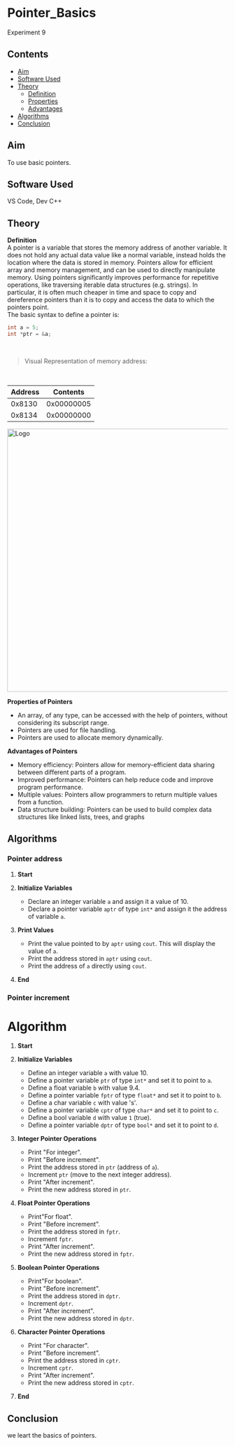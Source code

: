 # Pointer_Basics
Experiment 9
## Contents
- [Aim](#aim)
- [Software Used](#software-used)
- [Theory](#theory)
  * [Definition](#definition)
  * [Properties](#properties)
  * [Advantages](#Advantages)
- [Algorithms](#algorithms)
- [Conclusion](#conclusion)

## Aim 
To use basic pointers.

## Software Used 
VS Code, Dev C++

## Theory
**Definition**
<br>
A pointer is a variable that stores the memory address of another variable. It does not hold any actual data value like a normal variable, instead holds the location where the data is stored in memory. Pointers allow for efficient array and memory management, and can be used to directly manipulate memory.
Using pointers significantly improves performance for repetitive operations, like traversing iterable data structures (e.g. strings). In particular, it is often much cheaper in time and space to copy and dereference pointers than it is to copy and access the data to which the pointers point.  
The basic syntax to define a pointer is:
```cpp
int a = 5;
int *ptr = &a;
```
<br>  

> Visual Representation of memory address:
<br>

| Address | Contents     |
|---------|--------------|
| 0x8130  | 0x00000005   |
| 0x8134  | 0x00000000   |

<p align="left">
  <img src="https://media.geeksforgeeks.org/wp-content/uploads/20221013162237/PointersinC.png" alt="Logo" width="600" length = "500">  
<br>
  
**Properties of Pointers**  
- An array, of any type, can be accessed with the help of pointers, without considering its subscript range.
- Pointers are used for file handling.
- Pointers are used to allocate memory dynamically.

**Advantages of Pointers**
- Memory efficiency: Pointers allow for memory-efficient data sharing between different parts of a program. 
- Improved performance: Pointers can help reduce code and improve program performance. 
- Multiple values: Pointers allow programmers to return multiple values from a function. 
- Data structure building: Pointers can be used to build complex data structures like linked lists, trees, and graphs

## Algorithms
### Pointer address
1. **Start**

2. **Initialize Variables**
   - Declare an integer variable `a` and assign it a value of 10.
   - Declare a pointer variable `aptr` of type `int*` and assign it the address of variable `a`.

3. **Print Values**
   - Print the value pointed to by `aptr` using `cout`. This will display the value of `a`.
   - Print the address stored in `aptr` using `cout`. 
   - Print the address of `a` directly using `cout`.

4. **End**

### Pointer increment
# Algorithm

1.  **Start**
2. **Initialize Variables**
   - Define an integer variable `a` with value 10.
   - Define a pointer variable `ptr` of type `int*` and set it to point to `a`.
   - Define a float variable `b` with value 9.4.
   - Define a pointer variable `fptr` of type `float*` and set it to point to `b`.
   - Define a char variable `c` with value 's'.
   - Define a pointer variable `cptr` of type `char*` and set it to point to `c`.
   - Define a bool variable `d` with value `1` (true).
   - Define a pointer variable `dptr` of type `bool*` and set it to point to `d`.

4. **Integer Pointer Operations**
   - Print "For integer".
   - Print "Before increment".
   - Print the address stored in `ptr` (address of `a`).
   - Increment `ptr` (move to the next integer address).
   - Print "After increment".
   - Print the new address stored in `ptr`.

5. **Float Pointer Operations**
   - Print"For float".
   - Print "Before increment".
   - Print the address stored in `fptr`.
   - Increment `fptr`.
   - Print "After increment".
   - Print the new address stored in `fptr`.

6. **Boolean Pointer Operations**
   - Print"For boolean".
   - Print "Before increment".
   - Print the address stored in `dptr`.
   - Increment `dptr`.
   - Print "After increment".
   - Print the new address stored in `dptr`.

7. **Character Pointer Operations**
   - Print "For character".
   - Print "Before increment".
   - Print the address stored in `cptr`.
   - Increment `cptr`.
   - Print "After increment".
   - Print the new address stored in `cptr`.

8. **End**

## Conclusion
we leart the basics of pointers.
